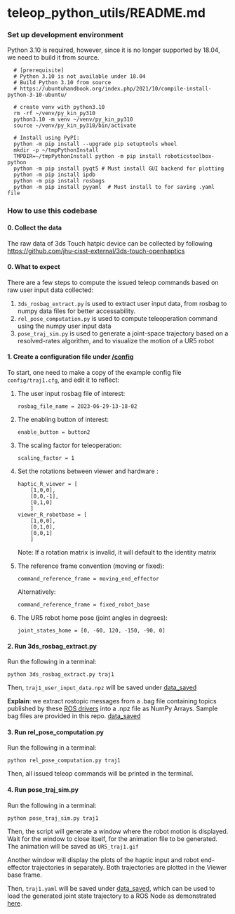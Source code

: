 # teleop_python_utils/README.md

### Set up development environment

Python 3.10 is required, however, since it is no longer supported by 18.04, we need to build it from source.
```
  # [prerequisite]
  # Python 3.10 is not available under 18.04
  # Build Python 3.10 from source
  # https://ubuntuhandbook.org/index.php/2021/10/compile-install-python-3-10-ubuntu/
```

```
  # create venv with python3.10
  rm -rf ~/venv/py_kin_py310
  python3.10 -m venv ~/venv/py_kin_py310
  source ~/venv/py_kin_py310/bin/activate

  # Install using PyPI:
  python -m pip install --upgrade pip setuptools wheel
  mkdir -p ~/tmpPythonInstall
  TMPDIR=~/tmpPythonInstall python -m pip install roboticstoolbox-python
  python -m pip install pyqt5 # Must install GUI backend for plotting
  python -m pip install ipdb
  python -m pip install rosbags
  python -m pip install pyyaml  # Must install to for saving .yaml file

```

### How to use this codebase
#### 0. Collect the data
The raw data of 3ds Touch hatpic device can be collected by following https://github.com/jhu-cisst-external/3ds-touch-openhaptics

#### 0. What to expect
There are a few steps to compute the issued teleop commands based on raw user input data collected:
1. ```3ds_rosbag_extract.py``` is used to extract user input data, from rosbag to numpy data files for better accessability.
2. ```rel_pose_computation.py``` is used to compute teleoperation command using the numpy user input data
3. ```pose_traj_sim.py``` is used to generate a joint-space trajectory based on a resolved-rates algorithm, and to visualize the motion of a UR5 robot

#### 1. Create a configuration file under [/config](teleop_python_utils/config)
To start, one need to make a copy of the example config file ```config/traj1.cfg```, and edit it to reflect:

1. The user input rosbag file of interest: 
    ```
    rosbag_file_name = 2023-06-29-13-18-02
    ``` 
2. The enabling button of interest: 
    ```
    enable_button = button2
    ``` 
3. The scaling factor for teleoperation:
    ```
    scaling_factor = 1
    ```
4. Set the rotations between viewer and hardware :
    ```
    haptic_R_viewer = [
        [1,0,0],
        [0,0,-1],
        [0,1,0]
        ]
    viewer_R_robotbase = [
        [1,0,0],
        [0,1,0],
        [0,0,1]
        ]
    ```
    Note: If a rotation matrix is invalid, it will default to the identity matrix

5. The reference frame convention (moving or fixed):
    ```
    command_reference_frame = moving_end_effector
    ```
    Alternatively:
    ```
    command_reference_frame = fixed_robot_base
    ```
6. The UR5 robot home pose (joint angles in degrees):
    ```
    joint_states_home = [0, -60, 120, -150, -90, 0]
    ```

#### 2. Run 3ds_rosbag_extract.py
Run the following in a terminal:
```Shell
python 3ds_rosbag_extract.py traj1
```
Then, ```traj1_user_input_data.npz``` will be saved under [data_saved](teleop_python_utils/data_saved)

**Explain**: we extract rostopic messages from a .bag file containing topics published by these [ROS drivers](https://github.com/jhu-saw/sawSensablePhantom) into a .npz file as NumPy Arrays. Sample bag files are provided in this repo. [data_saved](teleop_python_utils/data_saved)

#### 3. Run rel_pose_computation.py
Run the following in a terminal:
```Shell
python rel_pose_computation.py traj1
```
Then, all issued teleop commands will be printed in the terminal.

#### 4. Run pose_traj_sim.py
Run the following in a terminal:
```Shell
python pose_traj_sim.py traj1
```
Then, the script will generate a window where the robot motion is displayed. Wait for the window to close itself, for the animation file to be generated.
The animation will be saved as ```UR5_traj1.gif```

Another window will display the plots of the haptic input and robot end-effector trajectories in separately. Both trajectories are plotted in the Viewer base frame.

Then, ```traj1.yaml``` will be saved under [data_saved](teleop_python_utils/data_saved), which can be used to load the generated joint state trajectory to a ROS Node as demonstrated [here](https://github.com/stevens-armlab/teleop_core).